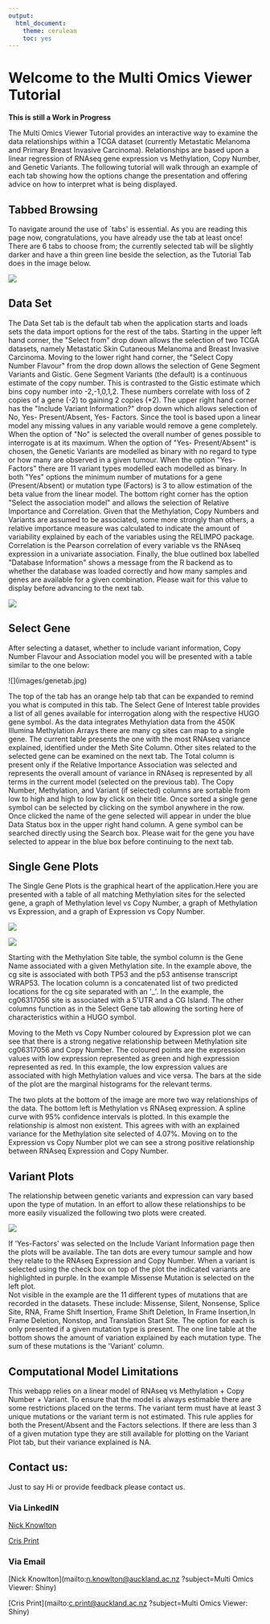 ```yaml
---
output: 
  html_document: 
    theme: cerulean
    toc: yes
---
```

Welcome to the Multi Omics Viewer Tutorial
=======================
**This is still a Work in Progress**

The Multi Omics Viewer Tutorial provides an interactive way to examine the data relationships within a TCGA dataset (currently Metastatic Melanoma and Primary Breast Invasive Carcinoma). 
Relationships are based upon a linear regression of RNAseq gene expression vs Methylation, Copy Number, and Genetic Variants.
The following tutorial will walk through an example of each tab showing how the options change the presentation and offering advice on how to interpret what is being displayed.

## Tabbed Browsing

To navigate around the use of `tabs' is essential.  As you are reading this page now, congratulations, you have already use the tab at least once! There are 6 tabs to choose from; the currently selected tab will be slightly darker and have a thin green line beside the selection, as the Tutorial Tab does in the image below.

![](images/tabselect.png)


## Data Set

The Data Set tab is the default tab when the application starts and loads sets the data import options for the rest of the tabs. Starting in the upper left hand corner, the "Select from" drop down allows the selection of two TCGA datasets, namely Metastatic Skin Cutaneous Melanoma and Breast Invasive Carcinoma. Moving to the lower right hand corner, the "Select Copy Number Flavour" from the drop down allows the selection of Gene Segment Variants and Gistic. Gene Segment Variants (the default) is a continuous estimate of the copy number. This is contrasted to the Gistic estimate which bins copy number into -2,-1,0,1,2. These numbers correlate with loss of 2 copies of a gene (-2) to gaining 2 copies (+2). The upper right hand corner has the "Include Variant Information?" drop down which allows selection of No, Yes- Present/Absent, Yes- Factors. Since the tool is based upon a linear model any missing values in any variable would remove a gene completely. When the option of "No" is selected the overall number of genes possible to interrogate is at its maximum. When the option of "Yes- Present/Absent" is chosen, the Genetic Variants are modelled as binary with no regard to type or how many are observed in a given tumour. When the option "Yes- Factors" there are 11 variant types modelled each modelled as binary. In both "Yes" options the minimum number of mutations for a gene (Present/Absent) or mutation type (Factors) is 3 to allow estimation of the beta value from the linear model. The bottom right corner has the option "Select the association model" and allows the selection of Relative Importance and Correlation. Given that the Methylation, Copy Numbers and Variants are assumed to be associated, some more strongly than others, a relative importance measure was calculated to indicate the amount of variability explained by each of the variables using the RELIMPO package. Correlation is the Pearson correlation of every variable vs the RNAseq expression in a univariate association. Finally, the blue outlined box labelled "Database Information" shows a message from the R backend as to whether the database was loaded correctly and how many samples and genes are available for a given combination. Please wait for this value to display before advancing to the next tab.

![](images/dataset-all.jpg)

## Select Gene

After selecting a dataset, whether to include variant information, Copy Number Flavour and Association model you will be presented with a table similar to the one below:

<div style="width:300px; height=200px">
![](images/genetab.jpg)
</div>

The top of the tab has an orange help tab that can be expanded to remind you what is computed in this tab. The Select Gene of Interest table provides a list of all genes available for interrogation along with the respective HUGO gene symbol. As the data integrates Methylation data from the 450K Illumina Methylation Arrays there are many cg sites can map to a single gene. The current table presents the one with the most RNAseq variance explained, identified under the Meth Site Column. Other sites related to the selected gene can be examined on the next tab. The Total column is present only if the Relative Importance Association was selected and represents the overall amount of variance in RNAseq is represented by all terms in the current model (selected on the previous tab). The Copy Number, Methylation, and Variant (if selected) columns are sortable from low to high and high to low by click on their title. Once sorted a single gene symbol can be selected by clicking on the symbol anywhere in the row. Once clicked the name of the gene selected will appear in under the blue Data Status box in the upper right hand column. A gene symbol can be searched directly using the Search box. Please wait for the gene you have selected to appear in the blue box before continuing to the next tab.

## Single Gene Plots

The Single Gene Plots is the graphical heart of the application.Here you are presented with a table of all matching Methylation sites for the selected gene, a graph of Methylation level vs Copy Number, a graph of Methylation vs Expression, and a graph of Expression vs Copy Number.

![](images/sgplot-part1.jpg)

![](images/sgplot-part2.jpg)

Starting with the Methylation Site table, the symbol column is the Gene Name associated with a given Methylation site. In the example above, the cg site is associated with both TP53 and the p53 antisense transcript WRAP53. The location column is a concatenated list of two predicted locations for the cg site separated with an '_'. In the example, the cg06317056 site is associated with a 5'UTR and a CG Island. The other columns function as in the Select Gene tab allowing the sorting here of characteristics within a HUGO symbol.

Moving to the Meth vs Copy Number coloured by Expression plot we can see that there is a strong negative relationship between Methylation site cg06317056 and Copy Number. The coloured points are the expression values with low expression represented as green and high expression represented as red. In this example, the low expression values are associated with high Methylation values and vice versa. The bars at the side of the plot are the marginal histograms for the relevant terms. 

The two plots at the bottom of the image are more two way relationships of the data. The bottom left is Methylation vs RNAseq expression. A spline curve with 95% confidence intervals is plotted. In this example the relationship is almost non existent. This agrees with with an explained variance for the Methylation site selected of 4.07%. Moving on to the Expression vs Copy Number plot we can see a strong positive relationship between RNAseq Expression and Copy Number. 

## Variant Plots

The relationship between genetic variants and expression can vary based upon the type of mutation. In an effort to allow these relationships to be more easily visualized the following two plots were created.

![](images/varplots.jpg)

If 'Yes-Factors' was selected on the Include Variant Information page then the plots will be available. The tan dots are every tumour sample and how they relate to the RNAseq Expression and Copy Number.  When a variant is selected using the check box on top of the plot the indicated variants are highlighted in purple. In the example Missense Mutation is selected on the left plot.  
Not visible in the example are the 11 different types of mutations that are recorded in the datasets. These include: Missense, Silent, Nonsense, Splice Site, RNA, Frame Shift Insertion, Frame Shift Deletion, In Frame Insertion,In Frame Deletion, Nonstop, and Translation Start Site. The option for each is only presented if a given mutation type is present. The one line table at the bottom shows the amount of variation explained by each mutation type. The sum of these mutations is the 'Variant' column.


## Computational Model Limitations

This webapp relies on a linear model of RNAseq vs Methylation + Copy Number + Variant. To ensure that the model is always estimable there are some restrictions placed on the terms. The variant term must have at least 3 unique mutations or the variant term is not estimated. This rule applies for both the Present/Absent and the Factors selections. If there are less than 3 of a given mutation type they are still available for plotting on the Variant Plot tab, but their variance explained is NA.

## Contact us:

Just to say Hi or provide feedback please contact us.

### Via LinkedIN

[Nick Knowlton](https://nz.linkedin.com/in/nsknowlton)

[Cris Print](https://www.linkedin.com/in/cristin-print-47b72b17)

### Via Email
[Nick Knowlton](mailto:n.knowlton@auckland.ac.nz ?subject=Multi Omics Viewer: Shiny)

[Cris Print](mailto:c.print@auckland.ac.nz ?subject=Multi Omics Viewer: Shiny)


